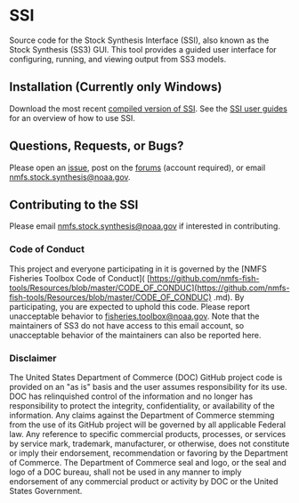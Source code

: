 # SSI

Source code for the Stock Synthesis Interface (SSI), also known as the Stock
Synthesis (SS3) GUI. This tool provides a guided user interface for
configuring, running, and viewing output from SS3 models.

## Installation (Currently only Windows)

Download the most recent 
[compiled version of SSI](https://github.com/nmfs-stock-synthesis/ssi/releases). See the 
[SSI user guides](https://github.com/nmfs-stock-synthesis/doc/tree/main/User_Guides/ssi)
for an overview of how to use SSI.

## Questions, Requests, or Bugs?

Please open an [issue](https://github.com/nmfs-stock-synthesis/ss-gui/issues),
post on the [forums](https://vlab.noaa.gov/web/stock-synthesis/public-forums)
(account required), or email 
[nmfs.stock.synthesis@noaa.gov](mailto:nmfs.stock.synthesis@noaa.gov).

## Contributing to the SSI

Please email 
[nmfs.stock.synthesis@noaa.gov](mailto:nmfs.stock.synthesis@noaa.gov) if
interested in contributing.

### Code of Conduct

This project and everyone participating in it is governed by the [NMFS
Fisheries Toolbox Code of Conduct](
[https://github.com/nmfs-fish-tools/Resources/blob/master/CODE_OF_CONDUC](https://github.com/nmfs-fish-tools/Resources/blob/master/CODE_OF_CONDUC)
.md). By participating, you are expected to uphold this code. Please report
unacceptable behavior to 
[fisheries.toolbox@noaa.gov](mailto:fisheries.toolbox@noaa.gov). Note that the
maintainers of SS3 do not have access to this email account, so unacceptable
behavior of the maintainers can also be reported here.

### Disclaimer

The United States Department of Commerce (DOC) GitHub project code is provided
on an "as is" basis and the user assumes responsibility for its use. DOC has
relinquished control of the information and no longer has responsibility to
protect the integrity, confidentiality, or availability of the information. Any
claims against the Department of Commerce stemming from the use of its GitHub
project will be governed by all applicable Federal law. Any reference to
specific commercial products, processes, or services by service mark,
trademark, manufacturer, or otherwise, does not constitute or imply their
endorsement, recommendation or favoring by the Department of Commerce. The
Department of Commerce seal and logo, or the seal and logo of a DOC bureau,
shall not be used in any manner to imply endorsement of any commercial product
or activity by DOC or the United States Government.

